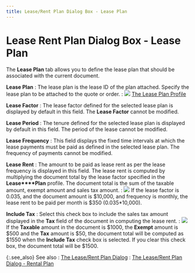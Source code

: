```yaml
---
title: Lease/Rent Plan Dialog Box - Lease Plan
---
```


# Lease Rent Plan Dialog Box - Lease Plan


The **Lease Plan** tab allows you  to define the lease plan that should be associated with the current document.


**Lease Plan**
: The lease plan is the lease ID of the plan attached.  Specify the lease plan to be attached to the quote or order.
: ![]({{site.sp_baseurl}}/img/lens.gif) [The  Lease Plan Profile]({{site.sp_baseurl}}/sales-docs/sqs/sq-proc/lease-plans/setting-up-lease-plans/the_lease_plan_profile.html)


**Lease Factor**
: The lease factor defined for the selected lease  plan is displayed by default in this field. The **Lease 
 Factor** cannot be modified.


**Lease Period**
: The tenure defined for the selected lease plan is  displayed by default in this field. The period of the lease cannot be  modified.


**Lease Frequency**
: This field displays the fixed time intervals at  which the lease payments must be paid as defined in the selected lease  plan. The frequency of payments cannot be modified.


**Lease Rent**
: The amount to be paid as lease rent as per the lease  frequency is displayed in this field. The lease rent is computed by multiplying  the document total by the lease factor specified in the **Lease****Plan** profile. The document total  is the sum of the taxable amount, exempt amount and sales tax amount.
: ![]({{site.sp_baseurl}}/img/example.gif) If  the lease factor is 0.035, and the document amount is $10,000, and frequency  is monthly, the lease rent to be paid per month is $350 (0.035\*10,000).


**Include Tax**
: Select this check box to include the sales tax amount  displayed in the **Tax** field of  the document in computing the lease rent.
: ![]({{site.sp_baseurl}}/img/example.gif) If  the **Taxable** amount in the document  is $1000, the **Exempt** amount is  $500 and the **Tax** amount is $50,  the document total will be computed as $1550 when the **Include 
 Tax** check box is selected. If you clear this check box, the document  total will be $1500.


{:.see_also}
See also
: [The Lease/Rent  Plan Dialog]({{site.sp_baseurl}}/sales-docs/sqs/sq-proc/lease-plans/create-lrq/lrp-dlg/the_lease_rent_plan_dialog.html)
: [The  Lease/Rent Plan Dialog - Rental Plan]({{site.sp_baseurl}}/sales-docs/sqs/sq-proc/lease-plans/create-lrq/lrp-dlg/the_lease_rent_plan_dialog_rental_plan.html)
